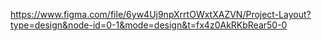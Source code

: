 https://www.figma.com/file/6yw4Uj9npXrrtOWxtXAZVN/Project-Layout?type=design&node-id=0-1&mode=design&t=fx4z0AkRKbRear50-0
